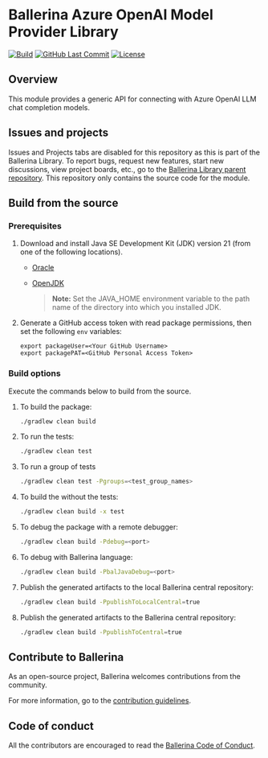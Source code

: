 # Ballerina Azure OpenAI Model Provider Library

[![Build](https://github.com/ballerina-platform/module-ballerina-ai/workflows/CI/badge.svg)](https://github.com/ballerina-platform/module-ballerina-ai/actions?query=workflow%3ACI)
[![GitHub Last Commit](https://img.shields.io/github/last-commit/ballerina-platform/module-ballerina-ai.svg)](https://github.com/ballerina-platform/module-ballerina-ai/commits/master)
[![License](https://img.shields.io/badge/License-Apache%202.0-blue.svg)](https://opensource.org/licenses/Apache-2.0)

## Overview

This module provides a generic API for connecting with Azure OpenAI LLM chat completion models.

## Issues and projects

Issues and Projects tabs are disabled for this repository as this is part of the Ballerina Library. To report bugs, request new features, start new discussions, view project boards, etc., go to the [Ballerina Library parent repository](https://github.com/ballerina-platform/ballerina-standard-library).
This repository only contains the source code for the module.

## Build from the source

### Prerequisites

1. Download and install Java SE Development Kit (JDK) version 21 (from one of the following locations).

   - [Oracle](https://www.oracle.com/java/technologies/downloads/)
   - [OpenJDK](https://adoptium.net/)

     > **Note:** Set the JAVA_HOME environment variable to the path name of the directory into which you installed JDK.

2. Generate a GitHub access token with read package permissions, then set the following `env` variables:

   ```shell
   export packageUser=<Your GitHub Username>
   export packagePAT=<GitHub Personal Access Token>
   ```

### Build options

Execute the commands below to build from the source.

1. To build the package:

   ```bash
   ./gradlew clean build
   ```

2. To run the tests:

   ```bash
   ./gradlew clean test
   ```

3. To run a group of tests

   ```bash
   ./gradlew clean test -Pgroups=<test_group_names>
   ```

4. To build the without the tests:

   ```bash
   ./gradlew clean build -x test
   ```

5. To debug the package with a remote debugger:

   ```bash
   ./gradlew clean build -Pdebug=<port>
   ```

6. To debug with Ballerina language:

   ```bash
   ./gradlew clean build -PbalJavaDebug=<port>
   ```

7. Publish the generated artifacts to the local Ballerina central repository:

   ```bash
   ./gradlew clean build -PpublishToLocalCentral=true
   ```

8. Publish the generated artifacts to the Ballerina central repository:

   ```bash
   ./gradlew clean build -PpublishToCentral=true
   ```

## Contribute to Ballerina

As an open-source project, Ballerina welcomes contributions from the community.

For more information, go to the [contribution guidelines](https://github.com/ballerina-platform/ballerina-lang/blob/master/CONTRIBUTING.md).

## Code of conduct

All the contributors are encouraged to read the [Ballerina Code of Conduct](https://ballerina.io/code-of-conduct).
